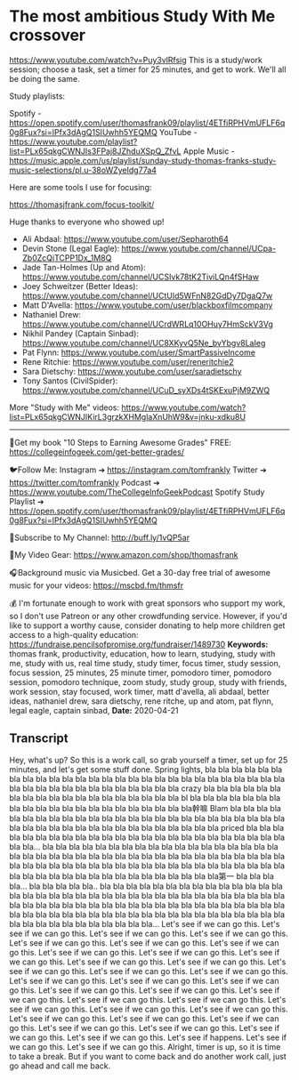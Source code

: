 # The most ambitious Study With Me crossover
https://www.youtube.com/watch?v=Puy3vlRfsig
This is a study/work session; choose a task, set a timer for 25 minutes, and get to work. We'll all be doing the same.

Study playlists:

Spotify - https://open.spotify.com/user/thomasfrank09/playlist/4ETfiRPHVmUFLF6q0g8Fux?si=IPfx3dAgQ1SIUwhh5YEQMQ
YouTube - https://www.youtube.com/playlist?list=PLx65qkgCWNJIs3FPaj8JZhduXSpQ_ZfvL
Apple Music - https://music.apple.com/us/playlist/sunday-study-thomas-franks-study-music-selections/pl.u-38oWZyeIdg77a4

Here are some tools I use for focusing:

https://thomasjfrank.com/focus-toolkit/

Huge thanks to everyone who showed up!

- Ali Abdaal: https://www.youtube.com/user/Sepharoth64
- Devin Stone (Legal Eagle): https://www.youtube.com/channel/UCpa-Zb0ZcQjTCPP1Dx_1M8Q
- Jade Tan-Holmes (Up and Atom): https://www.youtube.com/channel/UCSIvk78tK2TiviLQn4fSHaw
- Joey Schweitzer (Better Ideas): https://www.youtube.com/channel/UCtUId5WFnN82GdDy7DgaQ7w
- Matt D'Avella: https://www.youtube.com/user/blackboxfilmcompany
- Nathaniel Drew: https://www.youtube.com/channel/UCrdWRLq10OHuy7HmSckV3Vg
- Nikhil Pandey (Captain Sinbad): https://www.youtube.com/channel/UC8XKyvQ5Ne_bvYbgv8LaIeg
- Pat Flynn: https://www.youtube.com/user/SmartPassiveIncome
- Rene Ritchie: https://www.youtube.com/user/reneritchie2
- Sara Dietschy: https://www.youtube.com/user/saradietschy
- Tony Santos (CivilSpider): https://www.youtube.com/channel/UCuD_syXDs4tSKExuPjM9ZWQ

More "Study with Me" videos: https://www.youtube.com/watch?list=PLx65qkgCWNJIKirL3grzkXHMglaXnUhW9&v=jnku-xdku8U

---

📗Get my book "10 Steps to Earning Awesome Grades" FREE: 
https://collegeinfogeek.com/get-better-grades/

🐦Follow Me:
Instagram ➔ https://instagram.com/tomfrankly
Twitter ➔ https://twitter.com/tomfrankly
Podcast ➔ https://www.youtube.com/TheCollegeInfoGeekPodcast
Spotify Study Playlist ➔ https://open.spotify.com/user/thomasfrank09/playlist/4ETfiRPHVmUFLF6q0g8Fux?si=IPfx3dAgQ1SIUwhh5YEQMQ

📡Subscribe to My Channel:
http://buff.ly/1vQP5ar

🎥My Video Gear:
https://www.amazon.com/shop/thomasfrank

🎧Background music via Musicbed. Get a 30-day free trial of awesome music for your videos: https://mscbd.fm/thmsfr

💰 I'm fortunate enough to work with great sponsors who support my work, so I don't use Patreon or any other crowdfunding service. However, if you'd like to support a worthy cause, consider donating to help more children get access to a high-quality education: https://fundraise.pencilsofpromise.org/fundraiser/1489730
**Keywords:** thomas frank, productivity, education, how to learn, studying, study with me, study with us, real time study, study timer, focus timer, study session, focus session, 25 minutes, 25 minute timer, pomodoro timer, pomodoro session, pomodoro technique, zoom study, study group, study with friends, work session, stay focused, work timer, matt d'avella, ali abdaal, better ideas, nathaniel drew, sara dietschy, rene ritche, up and atom, pat flynn, legal eagle, captain sinbad, 
**Date:** 2020-04-21

## Transcript
 Hey, what's up? So this is a work call, so grab yourself a timer, set up for 25 minutes, and let's get some stuff done. Spring lights, bla bla bla bla bla bla bla bla bla bla bla bla bla bla bla bla bla bla bla bla bla bla bla bla bla bla bla bla bla bla bla bla bla bla bla bla bla bla bla bla crazy bla bla bla bla bla bla bla bla bla bla bla bla bla bla bla bla bla bla bla bl bla bla bla bla bla bla bla bla bla bla bla bla bla bla bla bla bla bla bla bla bla幹嘛 Blam bla bla bla bla bla bla bla bla bla bla bla bla bla bla bla bla bla bla bla bla bla bla bla bla bla bla bla bla bla bla bla bla bla bla bla bla bla bla bla bla bla priced bla bla bla bla bla bla bla bla bla bla bla bla bla bla bla bla bla bla bla bla bla bla bla bla bla bla… bla bla bla bla bla bla bla bla bla bla bla bla bla bla bla bla bla bla bla bla bla bla bla bla bla bla bla bla bla bla bla bla bla bla bla bla bla bla bla bla bla bla bla bla bla bla bla bla bla bla bla bla bla bla bla bla bla bla bla bla bla bla bla bla bla bla bla bla bla bla bla bla bla bla bla bla第一 bla bla bla bla… bla bla bla bla bla.. bla bla bla bla bla bla bla bla bla bla bla bla bla bla bla bla bla bla bla bla bla bla bla bla bla bla bla bla bla bla bla bla bla bla bla bla bla bla bla bla bla bla bla bla bla bla bla bla bla bla bla bla bla bla bla bla bla bla bla bla bla bla bla bla bla bla bla bla bla bla bla bla bla bla bla bla bla bla bla bla bla bla bla bla bla bla bla bla… Let's see if we can go this. Let's see if we can go this. Let's see if we can go this. Let's see if we can go this. Let's see if we can go this. Let's see if we can go this. Let's see if we can go this. Let's see if we can go this. Let's see if we can go this. Let's see if we can go this. Let's see if we can go this. Let's see if we can go this. Let's see if we can go this. Let's see if we can go this. Let's see if we can go this. Let's see if we can go this. Let's see if we can go this. Let's see if we can go this. Let's see if we can go this. Let's see if we can go this. Let's see if we can go this. Let's see if we can go this. Let's see if we can go this. Let's see if we can go this. Let's see if we can go this. Let's see if we can go this. Let's see if we can go this. Let's see if we can go this. Let's see if we can go this. Let's see if we can go this. Let's see if we can go this. Let's see if we can go this. Let's see if we can go this. Let's see if happens. Let's see if we can go this. Let's see if we can go this. Alright, timer is up, so it is time to take a break. But if you want to come back and do another work call, just go ahead and call me back.
